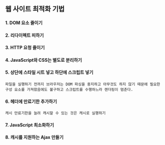 ## 웹 사이트 최적화 기법

#### 1. DOM 요소 줄이기
#### 2. 리다이렉트 피하기
#### 3. HTTP 요청 줄이기
#### 4. JavaScript와 CSS는 별도로 분리하기
#### 5. 상단에 스타일 시트 넣고 하단에 스크립트 넣기

    파일을 실행하기 전까지 브라우저는 DOM 파싱을 중지하고 아무것도 하지 않기 때문에 필요한 구성 요소를 가져왔음에도 불구하고 스크립트를 수행하느라 렌더링이 멈춘다.

#### 6. 헤더에 만료기한 추가하기

    캐시 만료기한을 늘려 캐시할 수 있는 것은 캐시로 실행하기

#### 7. JavaScript 최소화하기
#### 8. 캐시를 지원하는 Ajax 만들기